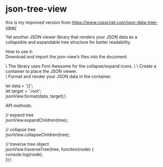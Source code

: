 # json-tree-view
this is my improved version from https://www.cssscript.com/json-data-tree-view/


Yet another JSON viewer library that renders your JSON data as a collapsible and expandable tree structure for better readability.

How to use it:\
Download and import the json-view’s files into the document.

<link rel="stylesheet" href="/path/to/jsonview.css" />\
The library uses Font Awesome for the collapse/expand icons.

<link rel="stylesheet" href="https://use.fontawesome.com/releases/v5.2.0/css/all.css" integrity="sha384-hWVjflwFxL6sNzntih27bfxkr27PmbbK/iSvJ+a4+0owXq79v+lsFkW54bOGbiDQ" crossorigin="anonymous">\
<script src="/path/to/jsonview.js"></script>\
Create a container to place the JSON viewer.

<div class="root"></div>\
Format and render your JSON data in the container.

let data = '{}';\
let target = '.root';\
jsonView.format(data, target);\


API methods.

// expand tree\
jsonView.expandChildren(tree);

// collapse tree\
jsonView.collapseChildren(tree);

// treverse tree object\
jsonView.traverseTree(tree, function(node) {\
  console.log(node);\
});\
